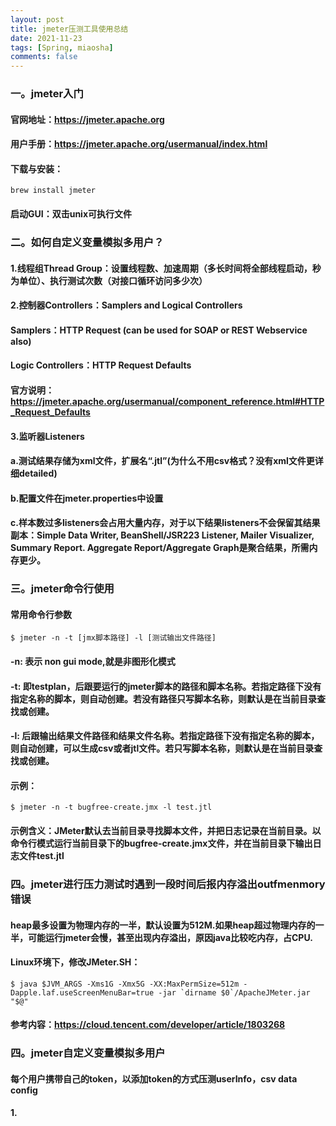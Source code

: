 ```yaml
---
layout: post
title: jmeter压测工具使用总结
date: 2021-11-23
tags: [Spring, miaosha]
comments: false
---
```

### 一。jmeter入门
#### 官网地址：https://jmeter.apache.org
#### 用户手册：https://jmeter.apache.org/usermanual/index.html
#### 下载与安装：
```
brew install jmeter
```
#### 启动GUI：双击unix可执行文件
### 二。如何自定义变量模拟多用户？
#### 1.线程组Thread Group：设置线程数、加速周期（多长时间将全部线程启动，秒为单位）、执行测试次数（对接口循环访问多少次）
#### 2.控制器Controllers：Samplers and Logical Controllers
#### Samplers：HTTP Request (can be used for SOAP or REST Webservice also)
#### Logic Controllers：HTTP Request Defaults
#### 官方说明：https://jmeter.apache.org/usermanual/component_reference.html#HTTP_Request_Defaults
#### 3.监听器Listeners
#### a.测试结果存储为xml文件，扩展名“.jtl”(为什么不用csv格式？没有xml文件更详细detailed)
#### b.配置文件在jmeter.properties中设置
#### c.样本数过多listeners会占用大量内存，对于以下结果listeners不会保留其结果副本：Simple Data Writer, BeanShell/JSR223 Listener, Mailer Visualizer, Summary Report. Aggregate Report/Aggregate Graph是聚合结果，所需内存更少。
### 三。jmeter命令行使用
#### 常用命令行参数
```
$ jmeter -n -t [jmx脚本路径] -l [测试输出文件路径]
```
#### -n: 表示 non gui mode,就是非图形化模式
#### -t: 即testplan，后跟要运行的jmeter脚本的路径和脚本名称。若指定路径下没有指定名称的脚本，则自动创建。若没有路径只写脚本名称，则默认是在当前目录查找或创建。
#### -l: 后跟输出结果文件路径和结果文件名称。若指定路径下没有指定名称的脚本，则自动创建，可以生成csv或者jtl文件。若只写脚本名称，则默认是在当前目录查找或创建。
#### 示例： 
```
$ jmeter -n -t bugfree-create.jmx -l test.jtl 
```
#### 示例含义：JMeter默认去当前目录寻找脚本文件，并把日志记录在当前目录。以命令行模式运行当前目录下的bugfree-create.jmx文件，并在当前目录下输出日志文件test.jtl
### 四。jmeter进行压力测试时遇到一段时间后报内存溢出outfmenmory错误
#### heap最多设置为物理内存的一半，默认设置为512M.如果heap超过物理内存的一半，可能运行jmeter会慢，甚至出现内存溢出，原因java比较吃内存，占CPU.
#### Linux环境下，修改JMeter.SH：
```
$ java $JVM_ARGS -Xms1G -Xmx5G -XX:MaxPermSize=512m -Dapple.laf.useScreenMenuBar=true -jar `dirname $0`/ApacheJMeter.jar "$@"
```
#### 参考内容：https://cloud.tencent.com/developer/article/1803268

### 四。jmeter自定义变量模拟多用户
#### 每个用户携带自己的token，以添加token的方式压测userInfo，csv data config
#### 1. 